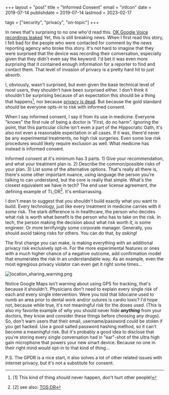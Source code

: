 +++
layout = "post"
title = "Informed Consent"
email = "infcon"
date = 2019-07-14
publishdate = 2019-07-14
lastmod = 2023-02-17

tags = ["security", "privacy", "on-topic"]
+++

In news that's surprising to no one who'd read this. [OK Google Voice recordings
leaked](https://arstechnica.com/information-technology/2019/07/google-defends-listening-to-ok-google-queries-after-voice-recordings-leak/)
Yet, this is still breaking news. When I first read this story, I felt
bad for the people who were contacted for comment by the news reporting agency
who broke this story. It's not hard to imagine that they were surprised that the
device was recording their conversation, especially given that they didn't even
say the keyword. <!--more--> I'd bet it was even more surprising that it
contained enough information for a reporter to find and contact them. That level
of invasion of privacy is a pretty hard hit to just absorb.

I, obviously, wasn't surprised, but even given the base technical level of most
users, they shouldn't have been surprised either. I don't think it shouldn't be
surprising because of an expectation this should be a thing that happens[^1],
nor because [privacy is dead](https://www.youtube.com/watch?v=DaYn_PkrfvQ). But
because the gold standard should be everyone
opts-in to risk with informed consent.

[^1]: [1] This kind of thing *should* never happen, don't hurt other people!

When I say informed consent, I say it from its use in medicine. Everyone "knows"
the first rule of being a doctor is "First, do no harm". Ignoring the point,
that this particular cliche isn't even a part of the Hippocratic Oath, it's also
not even a reasonable expectation in all cases. If it was, there'd never be any
experimental treatments, no high risk surgeries. Even some low risk procedures
would likely require exclusion as well. What medicine has instead is informed
consent.

Informed consent at it's minimum has 3 parts. 1) Give your recommendation, and
what your treatment plan is. 2) Describe the common/possible risks of your plan.
3) List some of the alternative options. That's really all there is, there's
some other important nuance, using language the person you're talking to can
understand, but the core is really that simple. What's the closest equivalent we
have in tech? The end user license agreement, the defining example of TL;DR[^2].
It's embarrassing.

[^2]: [2] see also: [TOS;DR](https://tosdr.org/)

I don't mean to suggest that you shouldn't build exactly what you want to build.
Every technology, just like every treatment in medicine carries with it *some*
risk. The stark difference is in healthcare, the person who decides what risk is
worth what benefit is the person who has to take on the risk. In tech, the
person making the decision about what risk worth it, is some engineer. Or more
terrifyingly some corporate manager. Generally, you should avoid taking risks
for others. You can do that, by *asking*!

The first change you can make, is making everything with an additional privacy
risk exclusively opt-in. For the more experimental features or ones with a much
higher chance of a negative outcome, add confirmation model that enumerates the
risk in an understandable way. As an example, even the most egregious privacy
violator can even get it right some times...

![location_sharing_warning.png](/assets/location_sharing_warning.png)

Notice Google Maps isn't warning about using GPS for tracking, that's because it
shouldn't. Physicians don't need to explain every single risk of each and every
single intervention. Were you told that lidocaine used to numb an area prior to
dental work and/or sutures is cardio toxic? I'd hope not, because while true,
it's not meaningful risk for the doses used. (This is also my favorite example
of why you should never hide ***anything*** from your doctors, they know and
consider these things before choosing any drugs). So, don't warn users that
their email, username/password could be stolen if you get hacked. Use a good
salted password hashing method, so it can't become a meaningful risk. But it's
probably a good idea to disclose that you're storing every single conversation
had in "ear"-shot of the ultra high gain microphone that powers your new smart
device. Because no one in their right mind would opt-in to that kind of thing...


P.S. The GPDR is a nice start, it also solves a lot of other related issues with
internet privacy, but it's not a substitute for consent.

